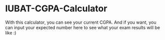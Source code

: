 # IUBAT-CGPA-Calculator
With this calculator, you can see your current CGPA. And if you want, you can input your expected number here to see what your exam results will be like :)
